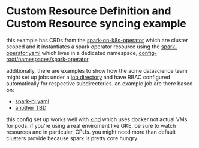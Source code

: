 # Custom Resource Definition and Custom Resource syncing example

this example has CRDs from the
[spark-on-k8s-operator](https://github.com/GoogleCloudPlatform/spark-on-k8s-operator)
which are cluster scoped and it instantiates a spark operator resource
using the
[spark-operator.yaml](config-root/namespaces/spark-operator/spark-operator.yaml)
which lives in a dedicated namespace,
[config-root/namespaces/spark-operator](`spark-operator`).

additionally, there are examples to show how the acme datascience team might set
up jobs under a [job directory](config-root/namespaces/datascience-team/jobs/)
and have RBAC configured automatically for respective subdirectories. an example
job are there based on:

* [spark-pi.yaml](https://github.com/GoogleCloudPlatform/spark-on-k8s-operator/blob/master/examples/spark-pi.yaml)
* [another TBD](#)

this config set up works well with
[kind](https://github.com/kubernetes-sigs/kind) which uses docker not actual VMs
for pods. if you're using a real enviroment like GKE, be sure to watch resources
and in particular, CPUs. you might need more than default clusters provide
because spark is pretty core hungry.



